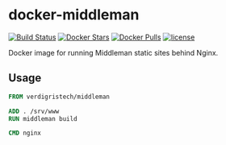 # docker-middleman

[![Build Status](https://img.shields.io/circleci/token/f41a8ea8d8fe8a47d6d409f60f53230c8c21ff67/project/VerdigrisTech/docker-middleman.svg)](https://circleci.com/gh/VerdigrisTech/docker-middleman)
[![Docker Stars](https://img.shields.io/docker/stars/verdigristech/middleman.svg)](https://hub.docker.com/r/verdigristech/middleman/)
[![Docker Pulls](https://img.shields.io/docker/pulls/verdigristech/middleman.svg)](https://hub.docker.com/r/verdigristech/middleman/)
[![license](https://img.shields.io/github/license/VerdigrisTech/docker-middleman.svg)](https://github.com/VerdigrisTech/docker-middleman/blob/master/LICENSE)

Docker image for running Middleman static sites behind Nginx.

## Usage

```Dockerfile
FROM verdigristech/middleman

ADD . /srv/www
RUN middleman build

CMD nginx
```
